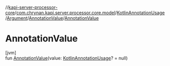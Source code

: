 //[kapi-server-processor-core](../../../../../index.md)/[com.chrynan.kapi.server.processor.core.model](../../../index.md)/[KotlinAnnotationUsage](../../index.md)/[Argument](../index.md)/[AnnotationValue](index.md)/[AnnotationValue](-annotation-value.md)

# AnnotationValue

[jvm]\
fun [AnnotationValue](-annotation-value.md)(value: [KotlinAnnotationUsage](../../index.md)? = null)
